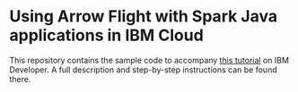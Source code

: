 # Using Arrow Flight with Spark Java applications in IBM Cloud

This repository contains the sample code to accompany [this tutorial](https://developer.ibm.com/tutorials/awb-using-arrow-flight-spark-java-applications-ibm-cloud/) on IBM Developer. A full description and step-by-step instructions can be found there.

